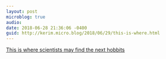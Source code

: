 ```yaml
---
layout: post
microblog: true
audio: 
date: 2018-06-28 21:36:06 -0400
guid: http://kerim.micro.blog/2018/06/29/this-is-where.html
---
```

[This is where scientists may find the next hobbits](https://medium.com/@johnhawks/this-is-where-scientists-may-find-the-next-hobbits-c41318c61f64)
